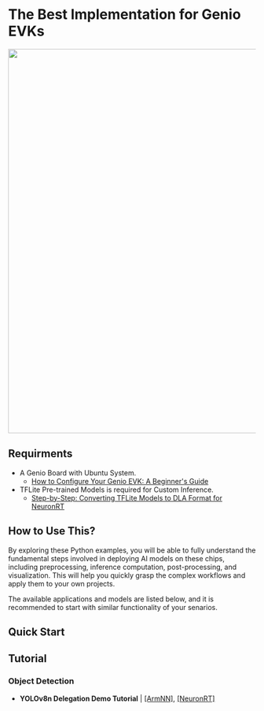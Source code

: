 # The Best Implementation for Genio EVKs

<div align="center">
<img src="https://github.com/R300-AI/ITRI-AI-Hub/blob/main/docs/assets/images/pages/genio_510_demonstration_workflow.png" width="780"/>
</div>

## Requirments
* A Genio Board with Ubuntu System.
    - [How to Configure Your Genio EVK: A Beginner's Guide](https://r300-ai.github.io/ITRI-AI-Hub/docs/genio-evk.html)
* TFLite Pre-trained Models is required for Custom Inference.
    - [Step-by-Step: Converting TFLite Models to DLA Format for NeuronRT](#)

## How to Use This?

By exploring these Python examples, you will be able to fully understand the fundamental steps involved in deploying AI models on these chips, including preprocessing, inference computation, post-processing, and visualization. This will help you quickly grasp the complex workflows and apply them to your own projects.

The available applications and models are listed below, and it is recommended to start with similar functionality of your senarios.

## Quick Start

## Tutorial
### Object Detection
* **YOLOv8n Delegation Demo Tutorial** | [[ArmNN]](https://github.com/R300-AI/MTK-genio-demo/blob/main/docs/run_yolov8n_via_armnn.md), [[NeuronRT]](https://github.com/R300-AI/MTK-genio-demo/blob/main/docs/run_yolov8n_via_neuronrt.md)
